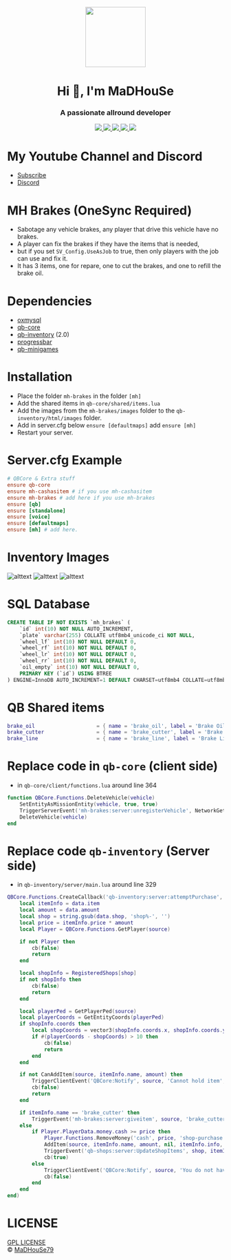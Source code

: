 <p align="center">
    <img width="140" src="https://icons.iconarchive.com/icons/iconarchive/red-orb-alphabet/128/Letter-M-icon.png" />  
    <h1 align="center">Hi 👋, I'm MaDHouSe</h1>
    <h3 align="center">A passionate allround developer </h3>    
</p>

<p align="center">
    <a href="https://github.com/MaDHouSe79/mh-brakes/issues">
        <img src="https://img.shields.io/github/issues/MaDHouSe79/mh-brakes"/> 
    </a>
    <a href="https://github.com/MaDHouSe79/mh-brakes/watchers">
        <img src="https://img.shields.io/github/watchers/MaDHouSe79/mh-brakes"/> 
    </a> 
    <a href="https://github.com/MaDHouSe79/mh-brakes/network/members">
        <img src="https://img.shields.io/github/forks/MaDHouSe79/mh-brakes"/> 
    </a>  
    <a href="https://github.com/MaDHouSe79/mh-brakes/stargazers">
        <img src="https://img.shields.io/github/stars/MaDHouSe79/mh-brakes?color=white"/> 
    </a>
    <a href="https://github.com/MaDHouSe79/mh-brakes/blob/main/LICENSE">
        <img src="https://img.shields.io/github/license/MaDHouSe79/mh-brakes?color=black"/> 
    </a>      
</p>

# My Youtube Channel and Discord
- [Subscribe](https://www.youtube.com/c/@MaDHouSe79) 
- [Discord](https://discord.gg/vJ9EukCmJQ)

# MH Brakes (OneSync Required)
- Sabotage any vehicle brakes, any player that drive this vehicle have no brakes.
- A player can fix the brakes if they have the items that is needed,
- but if you set  `SV_Config.UseAsJob` to true, then only players with the job can use and fix it.
- It has 3 items, one for repare, one to cut the brakes, and one to refill the brake oil.

# Dependencies
- [oxmysql](https://github.com/overextended/oxmysql/releases/tag/v1.9.3)
- [qb-core](https://github.com/qbcore-framework/qb-core)
- [qb-inventory](https://github.com/qbcore-framework/qb-core/qb-inventory) (2.0)
- [progressbar](https://github.com/qbcore-framework/qb-core/progressbar)
- [qb-minigames](https://github.com/qbcore-framework/qb-core/qb-minigames)

# Installation
- Place the folder `mh-brakes` in the folder `[mh]`
- Add the shared items in `qb-core/shared/items.lua`
- Add the images from the `mh-brakes/images` folder to the `qb-inventory/html/images` folder.
- Add in server.cfg below `ensure [defaultmaps]` add `ensure [mh]`
- Restart your server.

# Server.cfg Example
```conf
# QBCore & Extra stuff
ensure qb-core
ensure mh-cashasitem # if you use mh-cashasitem
ensure mh-brakes # add here if you use mh-brakes
ensure [qb]
ensure [standalone]
ensure [voice]
ensure [defaultmaps]
ensure [mh] # add here.
```

# Inventory Images
![alttext](https://github.com/MaDHouSe79/mh-brakes/blob/main/image/brake_cutter.png?raw=true)
![alttext](https://github.com/MaDHouSe79/mh-brakes/blob/main/image/brake_line.png?raw=true)
![alttext](https://github.com/MaDHouSe79/mh-brakes/blob/main/image/brake_oil.png?raw=true)


# SQL Database
```sql
CREATE TABLE IF NOT EXISTS `mh_brakes` (
    `id` int(10) NOT NULL AUTO_INCREMENT,
    `plate` varchar(255) COLLATE utf8mb4_unicode_ci NOT NULL,
    `wheel_lf` int(10) NOT NULL DEFAULT 0,
    `wheel_rf` int(10) NOT NULL DEFAULT 0,
    `wheel_lr` int(10) NOT NULL DEFAULT 0,
    `wheel_rr` int(10) NOT NULL DEFAULT 0,
    `oil_empty` int(10) NOT NULL DEFAULT 0,
    PRIMARY KEY (`id`) USING BTREE
) ENGINE=InnoDB AUTO_INCREMENT=1 DEFAULT CHARSET=utf8mb4 COLLATE=utf8mb4_unicode_ci ROW_FORMAT=DYNAMIC;    
```

# QB Shared items
```lua
brake_oil                    = { name = 'brake_oil', label = 'Brake Oil', weight = 2500, type = 'item', image = 'brake_oil.png', unique = false, useable = true, shouldClose = true, description = 'To refill your vehicle brake oil' },
brake_cutter                 = { name = 'brake_cutter', label = 'Brake Cutter', weight = 500, type = 'item', image = 'brake_cutter.png', unique = false, useable = true, shouldClose = true, description = 'A Brake Cutter to cut brake lines' },
brake_line                   = { name = 'brake_line', label = 'Brake Line', weight = 200, type = 'item', image = 'brake_line.png', unique = false, useable = true, shouldClose = true, description = 'A brake line to fix a vehicle brake' },
```

# Replace code in `qb-core` (client side)
- in `qb-core/client/functions.lua` around line 364
```lua
function QBCore.Functions.DeleteVehicle(vehicle)
    SetEntityAsMissionEntity(vehicle, true, true)
    TriggerServerEvent('mh-brakes:server:unregisterVehicle', NetworkGetNetworkIdFromEntity(vehicle)) -- or add here
    DeleteVehicle(vehicle)
end
```

# Replace code `qb-inventory` (Server side)
- in `qb-inventory/server/main.lua` around line 329
```lua
QBCore.Functions.CreateCallback('qb-inventory:server:attemptPurchase', function(source, cb, data)
    local itemInfo = data.item
    local amount = data.amount
    local shop = string.gsub(data.shop, 'shop%-', '')
    local price = itemInfo.price * amount
    local Player = QBCore.Functions.GetPlayer(source)

    if not Player then
        cb(false)
        return
    end

    local shopInfo = RegisteredShops[shop]
    if not shopInfo then
        cb(false)
        return
    end

    local playerPed = GetPlayerPed(source)
    local playerCoords = GetEntityCoords(playerPed)
    if shopInfo.coords then
        local shopCoords = vector3(shopInfo.coords.x, shopInfo.coords.y, shopInfo.coords.z)
        if #(playerCoords - shopCoords) > 10 then
            cb(false)
            return
        end
    end

    if not CanAddItem(source, itemInfo.name, amount) then
        TriggerClientEvent('QBCore:Notify', source, 'Cannot hold item', 'error')
        cb(false)
        return
    end

    if itemInfo.name == 'brake_cutter' then
        TriggerEvent('mh-brakes:server:giveitem', source, 'brake_cutter', amount, price)
    else
        if Player.PlayerData.money.cash >= price then
            Player.Functions.RemoveMoney('cash', price, 'shop-purchase')
            AddItem(source, itemInfo.name, amount, nil, itemInfo.info, 'shop-purchase')
            TriggerEvent('qb-shops:server:UpdateShopItems', shop, itemInfo, amount)
            cb(true)
        else
            TriggerClientEvent('QBCore:Notify', source, 'You do not have enough money', 'error')
            cb(false)
        end
    end
end)
```

# LICENSE
[GPL LICENSE](./LICENSE)<br />
&copy; [MaDHouSe79](https://www.youtube.com/@MaDHouSe79)
